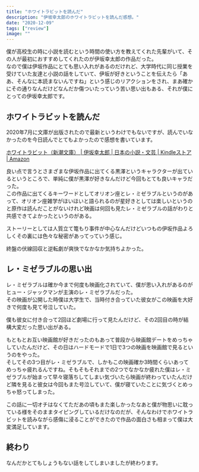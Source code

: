 ```yaml
---
title: "ホワイトラビットを読んだ"
description: "伊坂幸太郎のホワイトラビットを読んだ感想。"
date: "2020-12-09"
tags: ["review"]
image: ""
---
```


僕が高校生の時に小説を読むという時間の使い方を教えてくれた先輩がいて、その人が最初におすすめしてくれたのが伊坂幸太郎の作品だった。  
なので僕は伊坂作品にとても思い入れがあるのだけれど、大学時代に同じ授業を受けていた友達と小説の話をしていて、伊坂が好きということを伝えたら「ああ、そんなに本読まないんですね」という感じのリアクションをされ、まあ確かにその通りなんだけどなんだか傷ついたっていう苦い思い出もある、それが僕にとっての伊坂幸太郎です。

## ホワイトラビットを読んだ

2020年7月に文庫が出版されたので最新というわけでもないですが、読んでいなかったのを今日読んでとてもよかったので感想を書いています。

[ホワイトラビット（新潮文庫） | 伊坂幸太郎 | 日本の小説・文芸 | Kindleストア | Amazon](https://www.amazon.co.jp/dp/B08BL3ZBKW)

良い点で言うとさまざまな伊坂作品に出てくる黒澤というキャラクターが出ているというところで、単純に僕が黒澤が好きなんだけど今回もとても良いキャラだった。  
この作品に出てくるキーワードとしてオリオン座とレ・ミゼラブルというのがあって、オリオン座雑学がほいほいと語られるのが星好きとしては楽しいというのと原作は読んだことがないけれど映画は何回も見たレ・ミゼラブルの話がわりと共感できてよかったというのがある。

ストーリーとしては人質立て篭もり事件が中心なんだけどいつもの伊坂作品よろしくその裏には色々な秘密があってっていう感じ。

終盤の伏線回収と逆転劇が爽快でなかなか気持ちよかった。

## レ・ミゼラブルの思い出

レ・ミゼラブルは確か今まで何度も映画化されていて、僕が思い入れがあるのがヒュー・ジャックマンが主演のレ・ミゼラブルだった。  
その映画が公開した時僕は大学生で、当時付き合っていた彼女がこの映画を大好きで何度も見て号泣していた。

僕も彼女に付き合って2回ほど劇場に行って見たんだけど、その2回目の時が結構大変だった思い出がある。

もともとお互い映画館が好きだったのもあって普段から映画館デートをめっちゃしていたんだけど、その日はハードモードで1日で3つの映画を映画館で見るというのをやった。  
そしてその3つ目がレ・ミゼラブルで、しかもこの映画確か3時間くらいあってめっちゃ疲れるんですね。そもそもそれまでの2つでなかなか疲れた僕はレ・ミゼラブルが始まって早々寝落ちしてしまい気づいたら映画が終わっていたんだけど隣を見ると彼女は今回もまた号泣していて、僕が寝ていたことに気づくとめっちゃ怒ってしまった。

この話に一切オチはなくてただあの頃もまた楽しかったなあと僕が物思いに耽っている様をそのままタイピングしているだけなのだが、そんなわけでホワイトラビットを読みながら感傷に浸ることができたので作品の面白さも相まって僕は大変満足しています。

## 終わり

なんだかとてもしょうもない話をしてしまいましたが終わります。
